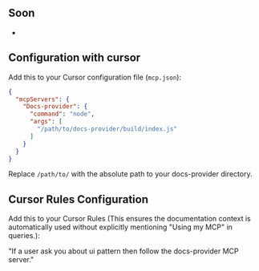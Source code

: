 ## Soon
-

## Configuration with cursor

Add this to your Cursor configuration file (`mcp.json`):

```json
{
  "mcpServers": {
    "Docs-provider": {
      "command": "node",
      "args": [
        "/path/to/docs-provider/build/index.js"
      ]
    }
  }
}
```

Replace `/path/to/` with the absolute path to your docs-provider directory.

## Cursor Rules Configuration

Add this to your Cursor Rules (This ensures the documentation context is automatically used without explicitly mentioning "Using my MCP" in queries.):

"If a user ask you about ui pattern then follow the docs-provider MCP server."